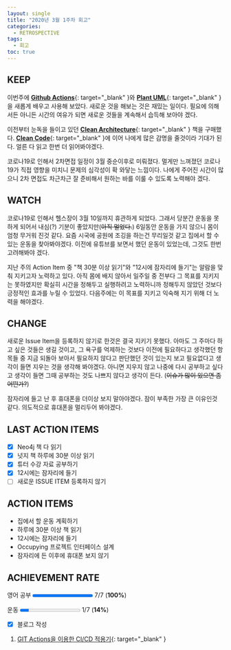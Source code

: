 ```yaml
---
layout: single
title: "2020년 3월 1주차 회고"
categories:
  - RETROSPECTIVE
tags:
  - 회고
toc: true
---
```


## KEEP

이번주에 [**Github Actions**](https://github.com/features/actions){: target="\_blank" }와 [**Plant UML**](https://plantuml.com/){: target="\_blank" }을 새롭게 배우고 사용해 보았다. 새로운 것을 해보는 것은 재밌는 일이다. 필요에 의해서든 아니든 시간의 여유가 되면 새로운 것들을 계속해서 습득해 보아야 겠다.

이전부터 눈독을 들이고 있던 [**Clean Architecture**](http://www.kyobobook.co.kr/product/detailViewKor.laf?ejkGb=KOR&mallGb=KOR&barcode=9788966262472&orderClick=LEa&Kc=){: target="\_blank" } 책을 구매했다. [**Clean Code**](https://www.kyobobook.co.kr/product/detailViewKor.laf?mallGb=KOR&ejkGb=KOR&barcode=9788966260959){: target="\_blank" }에 이어 나에게 많은 감명을 줄것이라 기대가 된다. 얼른 다 읽고 한번 더 읽어봐야겠다.

코로나19로 인해서 2차면접 일정이 3월 중순이후로 미뤄졌다. 멀게만 느껴졌던 코로나19가 직접 영향을 미치니 문제의 심각성이 확 와닿는 느낌이다. 나에게 주어진 시간이 많으니 2차 면접도 차근차근 잘 준비해서 원하는 바를 이룰 수 있도록 노력해야 겠다.

## WATCH

코로나19로 인해서 헬스장이 3월 10일까지 휴관하게 되었다. 그래서 당분간 운동을 못하게 되어서 내심(?) 기분이 좋았지만(~~아직 멀었다.~~) 6일동안 운동을 가지 않으니 몸이 엄청 무거워 진것 같다. 요즘 시국에 공원에 조깅을 하는건 무리일것 같고 집에서 할 수 있는 운동을 찾아봐야겠다. 이전에 유튜브를 보면서 했던 운동이 있었는데, 그것도 한번 고려해봐야 겠다.

지난 주의 Action Item 중 "책 30분 이상 읽기"와 "12시에 잠자리에 들기"는 알람을 맞춰 지키고자 노력하고 있다. 아직 몸에 배지 않아서 일주일 중 전부다 그 목표를 지키지는 못하였지만 확실히 시간을 정해두고 실행하려고 노력하니까 정해두지 않았던 것보다 긍정적인 효과를 누릴 수 있었다. 다음주에는 이 목표를 지키고 익숙해 지기 위해 더 노력을 해야겠다.

## CHANGE

새로운 Issue Item을 등록하지 않기로 한것은 결국 지키기 못했다. 아마도 그 주마다 하고 싶은 것들은 생길 것이고, 그 욕구를 억제하는 것보다 이전에 필요하다고 생각했던 항목들 중 지금 되돌아 보아서 필요하지 않다고 판단했던 것이 있는지 보고 필요없다고 생각이 들면 지우는 것을 생각해 봐야겠다. 아니면 지우지 않고 나중에 다시 공부하고 싶다고 생각이 들면 그때 공부하는 것도 나쁘지 않다고 생각이 든다. (~~이슈가 많이 있으면 좀 어떤가?~~)

잠자리에 들고 난 후 휴대폰을 더이상 보지 말아야겠다. 잠이 부족한 가장 큰 이유인것 같다. 의도적으로 휴대폰을 멀리두어 봐야겠다.

## LAST ACTION ITEMS

- [x] Neo4j 책 다 읽기
- [x] 넛지 책 하루에 30분 이상 읽기
- [x] 튜터 수강 자료 공부하기
- [x] 12시에는 잠자리에 들기
- [ ] 새로운 ISSUE ITEM 등록하지 않기

## ACTION ITEMS

- 집에서 할 운동 계획하기
- 하루에 30분 이상 책 읽기
- 12시에는 잠자리에 들기
- Occupying 프로젝트 인터페이스 설계
- 잠자리에 든 이후에 휴대폰 보지 않기

## ACHIEVEMENT RATE

영어 공부
<progress value="7" max="7"></progress>
7/7 (<b>100%</b>)

운동
<progress value="1" max="7"></progress>
1/7 (<b>14%</b>)

- [x] 블로그 작성

1. [GIT Actions을 이용한 CI/CD 적용기](/tutorials/tutorial-of-continuous-integration-with-git-actions/){: target="\_blank" }
